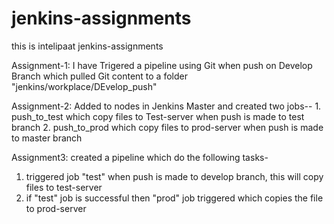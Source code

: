 # jenkins-assignments
this is intelipaat jenkins-assignments

Assignment-1:
I have Trigered a pipeline using Git when push on Develop Branch which pulled Git content to a folder "jenkins/workplace/DEvelop_push"

Assignment-2:
Added to nodes in Jenkins Master and created two jobs-- 
      1. push_to_test which copy files to Test-server when push is made to test branch
      2. push_to_prod which copy files to prod-server when push is made to master branch
      
      
 Assignment3:
 created a pipeline which do the following tasks-
 1. triggered job "test" when push is made to develop branch, this will copy files to test-server
 2. if "test" job is successful then "prod" job triggered which copies the file to prod-server
 
